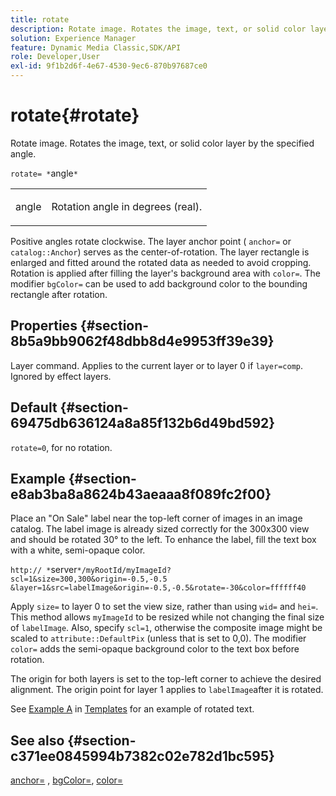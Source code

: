```yaml
---
title: rotate
description: Rotate image. Rotates the image, text, or solid color layer by the specified angle.
solution: Experience Manager
feature: Dynamic Media Classic,SDK/API
role: Developer,User
exl-id: 9f1b2d6f-4e67-4530-9ec6-870b97687ce0
---
```

# rotate{#rotate}

Rotate image. Rotates the image, text, or solid color layer by the specified angle.

 `rotate= *`angle`*`

<table id="simpletable_5531ED4C2099411DB404657E12B05314"> 
 <tr class="strow"> 
  <td class="stentry"> <p><span class="varname"> angle</span> </p> </td> 
  <td class="stentry"> <p>Rotation angle in degrees (real). </p></td> 
 </tr> 
</table>

Positive angles rotate clockwise. The layer anchor point ( `anchor=` or `catalog::Anchor`) serves as the center-of-rotation. The layer rectangle is enlarged and fitted around the rotated data as needed to avoid cropping. Rotation is applied after filling the layer's background area with `color=`. The modifier `bgColor=` can be used to add background color to the bounding rectangle after rotation.

## Properties {#section-8b5a9bb9062f48dbb8d4e9953ff39e39}

Layer command. Applies to the current layer or to layer 0 if `layer=comp`. Ignored by effect layers.

## Default {#section-69475db636124a8a85f132b6d49bd592}

`rotate=0`, for no rotation.

## Example {#section-e8ab3ba8a8624b43aeaaa8f089fc2f00}

Place an "On Sale" label near the top-left corner of images in an image catalog. The label image is already sized correctly for the 300x300 view and should be rotated 30° to the left. To enhance the label, fill the text box with a white, semi-opaque color.

`http:// *`server`*/myRootId/myImageId?scl=1&size=300,300&origin=-0.5,-0.5 &layer=1&src=labelImage&origin=-0.5,-0.5&rotate=-30&color=ffffff40`

Apply `size=` to layer 0 to set the view size, rather than using `wid=` and `hei=`. This method allows `myImageId` to be resized while not changing the final size of `labelImage`. Also, specify `scl=1`, otherwise the composite image might be scaled to `attribute::DefaultPix` (unless that is set to 0,0). The modifier `color=` adds the semi-opaque background color to the text box before rotation.

The origin for both layers is set to the top-left corner to achieve the desired alignment. The origin point for layer 1 applies to `labelImage`after it is rotated.

See [Example A](../../../../../is-api/http-ref/image-serving-api-ref/c-http-protocol-reference/c-templates/r-example-a.md#reference-c78ea82e8a1646738e764fa6685dfbac) in [Templates](../../../../../is-api/http-ref/image-serving-api-ref/c-http-protocol-reference/c-templates/c-templates.md#concept-3cd2d2adae0e41b2979b9640244d4d3e) for an example of rotated text.

## See also {#section-c371ee0845994b7382c02e782d1bc595}

[anchor=](../../../../../is-api/http-ref/image-serving-api-ref/c-http-protocol-reference/c-command-reference/r-anchor.md#reference-6661e548ab284b82828d8d94c8ddeb7c) , [bgColor=](../../../../../is-api/http-ref/image-serving-api-ref/c-http-protocol-reference/c-command-reference/r-bgcolor.md#reference-441371ba4ef54fe781887c5ae448f6ab), [color=](/help/aem-is-ir-api/is-api/http-ref/image-serving-api-ref/c-http-protocol-reference/c-data-types/r-is-http-color.md)
